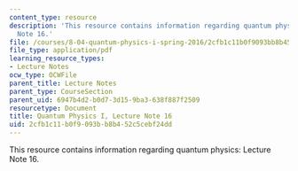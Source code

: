 ```yaml
---
content_type: resource
description: 'This resource contains information regarding quantum physics: Lecture
  Note 16.'
file: /courses/8-04-quantum-physics-i-spring-2016/2cfb1c11b0f9093bb8b452c5cebf24dd_MIT8_04S16_LecNotes16.pdf
file_type: application/pdf
learning_resource_types:
- Lecture Notes
ocw_type: OCWFile
parent_title: Lecture Notes
parent_type: CourseSection
parent_uid: 6947b4d2-b0d7-3d15-9ba3-638f887f2509
resourcetype: Document
title: Quantum Physics I, Lecture Note 16
uid: 2cfb1c11-b0f9-093b-b8b4-52c5cebf24dd
---
```

This resource contains information regarding quantum physics: Lecture Note 16.

